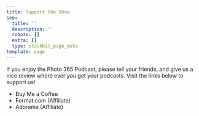 ```yaml
---
title: Support the Show
seo:
  title: ''
  description: ''
  robots: []
  extra: []
  type: stackbit_page_meta
template: page
---
```

If you enjoy the Photo 365 Podcast, please tell your friends, and give us a nice review where ever you get your podcasts. Visit the links below to support us!

*   Buy Me a Coffee
*   Format.com (Affiliate)
*   Adorama (Affiliate)
